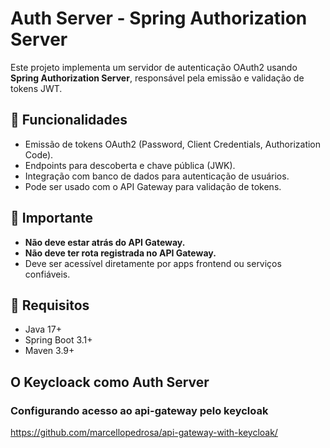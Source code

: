 # Auth Server - Spring Authorization Server

Este projeto implementa um servidor de autenticação OAuth2 usando **Spring Authorization Server**, responsável pela emissão e validação de tokens JWT.

## 🔐 Funcionalidades

- Emissão de tokens OAuth2 (Password, Client Credentials, Authorization Code).
- Endpoints para descoberta e chave pública (JWK).
- Integração com banco de dados para autenticação de usuários.
- Pode ser usado com o API Gateway para validação de tokens.

## 🚫 Importante

- **Não deve estar atrás do API Gateway.**
- **Não deve ter rota registrada no API Gateway.**
- Deve ser acessível diretamente por apps frontend ou serviços confiáveis.

## 🧭 Requisitos

- Java 17+
- Spring Boot 3.1+
- Maven 3.9+

## O Keycloack como Auth Server 

### Configurando acesso ao api-gateway pelo keycloak
https://github.com/marcellopedrosa/api-gateway-with-keycloak/
